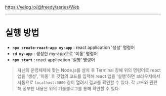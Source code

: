 https://velog.io/@freedy/series/Web

---

# 실행 방법
- **`npx create-react-app my-app`** : react application '생성' 명령어
- **`cd my-app`** : 생성한 my-app으로 '이동' 명령어
- **`npm start`** : react application '실행' 명령어

>자신의 운영체제에 맞는 Node.js를 설치 후
Terminal 창에 위의 명령어로 react 앱을 '생성', 
'이동' 후 깃헙의 코드를 입력해 react 앱을 '실행'하면
브라우저에서 자동으로 `localhost:3000` 창이 열려서 결과를 확인할 수 있다.
>각 코드와 관련해 공부한 내용은 위의 기술블로그를 통해 확인할 수 있다.
